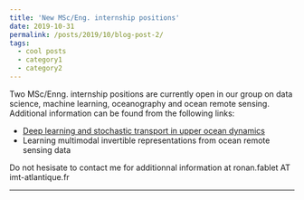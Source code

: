 ```yaml
---
title: 'New MSc/Eng. internship positions'
date: 2019-10-31
permalink: /posts/2019/10/blog-post-2/
tags:
  - cool posts
  - category1
  - category2
---
```


Two MSc/Enng. internship positions are currently open in our group on data science, machine learning, oceanography and ocean remote sensing. Additional information can be found from the following links:
* <a href="http://www.madics.fr/event/1571394504-2649/?instance_id=1228"> Deep learning and stochastic transport in upper ocean dynamics</a>
* Learning multimodal invertible representations from ocean remote sensing data

Do not hesisate to contact me for additionnal information at ronan.fablet AT imt-atlantique.fr

------
